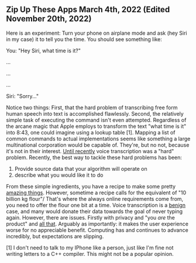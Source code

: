 Zip Up These Apps March 4th, 2022 (Edited November 20th, 2022)
---------------------------------

<!---
Goal: Make people think about why companies choose to implement certain features serverside.
Outline:
- Showcase the problem
- Explain what is happening

-->
Here is an experiment: Turn your phone on airplane mode and ask (hey Siri in my case) it to tell you the time.
You should see something like:


You: "Hey Siri, what time is it?"

...

...

...

Siri: "Sorry..."


Notice two things:
First, that the hard problem of transcribing free form human speech into text is accomplished flawlessly.
Second, the relatively simple task of executing the command isn't even attempted.
Regardless of the arcane magic that Apple employs to transform the text "what time is it" into 8:43, one could imagine using a lookup table [1].
Mapping a list of common commands to actual implementations seems like something a large multinational corporation would be capable of.
They're, but no not, because it's not in their interest.
[Until recently](https://openai.com/blog/whisper/) voice transcription was a "hard" problem.
Recently, the best way to tackle these hard problems has been:
1) Provide source data that your algorithm will operate on
2) describe what you would like it to do

From these simple ingredients, you have a recipe to make some pretty [amazing things](https://en.wikipedia.org/wiki/Reinheitsgebot).
However, sometime a recipe calls for the equivalent of "10 billion kg flour"/
That's where the always online requirements come from, you need to offer the flour one bit at a time.
Voice transcription is a [benign](https://www.politico.com/news/2022/02/16/my-journey-down-the-rabbit-hole-of-every-journalists-favorite-app-00009216) case, and many would donate their data towards the goal of never typing again.
However, there are issues.
Firstly with privacy and "you _are_ the product" and [all that](https://www.kolide.com/blog/is-grammarly-a-keylogger-what-can-you-do-about-it). 
Arguably as importantly: it makes the user experience worse for no appreciable benefit.
Computing has and continues to advance incredibly, but expectations are slipping.

[1] I don't need to talk to my IPhone like a person, just like I'm fine not writing letters to a C++ compiler. This might not be a popular opinion.
